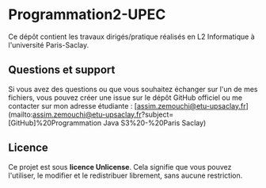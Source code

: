 # Programmation2-UPEC

Ce dépôt contient les travaux dirigés/pratique réalisés en L2 Informatique à l'université Paris-Saclay.

## Questions et support

Si vous avez des questions ou que vous souhaitez échanger sur l'un de mes fichiers, vous pouvez créer une issue sur le dépôt GitHub officiel ou me contacter sur mon adresse étudiante : [assim.zemouchi@etu-upsaclay.fr](mailto:assim.zemouchi@etu-upsaclay.fr?subject=[GitHub]%20Programmation Java S3%20-%20Paris Saclay)

## Licence

Ce projet est sous **licence Unlicense**. Cela signifie que vous pouvez l'utiliser, le modifier et le redistribuer librement, sans aucune restriction.